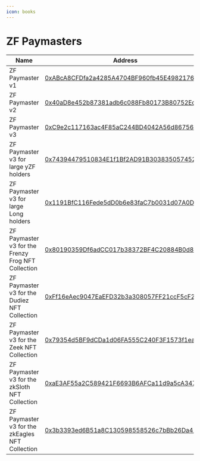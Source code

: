 ```yaml
---
icon: books
---
```


# ZF Paymasters



| Name                                               | Address                                                                                                                                                     | Owner                                                                                                                 |
| -------------------------------------------------- | ----------------------------------------------------------------------------------------------------------------------------------------------------------- | --------------------------------------------------------------------------------------------------------------------- |
| ZF Paymaster v1                                    | [0xABcA8CFDfa2a4285A4704BF960fb45E49821762F](https://explorer.zksync.io/address/0xABcA8CFDfa2a4285A4704BF960fb45E49821762F#contract)                        | [Timelock Core 24 hours](https://explorer.zksync.io/address/0xcE043a95f415D7873585E92904ea11955Ba38fE5#contract)      |
| ZF Paymaster v2                                    | [0x40aD8e452b87381adb6c088Fb80173B80752Ed65](https://explorer.zksync.io/address/0x40aD8e452b87381adb6c088Fb80173B80752Ed65#contract)                        | [Multisig Core Wallet](https://app.safe.global/settings/setup?safe=zksync:0x0D64C4eb0547C1F51b78Fb1A53583dC9042238C0) |
| ZF Paymaster v3                                    | <p><a href="https://explorer.zksync.io/address/0xC9e2c117163ac4F85aC244BD4042A56d86756900#contract">0xC9e2c117163ac4F85aC244BD4042A56d86756900</a> <br></p> | [Multisig Core Wallet](https://app.safe.global/settings/setup?safe=zksync:0x0D64C4eb0547C1F51b78Fb1A53583dC9042238C0) |
| ZF Paymaster v3 for large yZF holders              | <p><a href="https://explorer.zksync.io/address/0x74394479510834E1f1Bf2AD91B30383505745228#contract">0x74394479510834E1f1Bf2AD91B30383505745228</a><br></p>  | [Multisig Core Wallet](https://app.safe.global/settings/setup?safe=zksync:0x0D64C4eb0547C1F51b78Fb1A53583dC9042238C0) |
| ZF Paymaster v3 for large Long holders             | [0x1191BfC116Fede5dD0b6e83faC7b0031d07A0Df6](https://explorer.zksync.io/address/0x1191BfC116Fede5dD0b6e83faC7b0031d07A0Df6#contract)                        | [Multisig Core Wallet](https://app.safe.global/settings/setup?safe=zksync:0x0D64C4eb0547C1F51b78Fb1A53583dC9042238C0) |
| ZF Paymaster v3 for the Frenzy Frog NFT Collection | [0x80190359Df6adCC017b38372BF4C20884B0d8C75](https://explorer.zksync.io/address/0x80190359Df6adCC017b38372BF4C20884B0d8C75#transactions)                    | [Multisig Core Wallet](https://app.safe.global/settings/setup?safe=zksync:0x0D64C4eb0547C1F51b78Fb1A53583dC9042238C0) |
| ZF Paymaster v3 for the Dudiez NFT Collection      | [0xFf16eAec9047EaEFD32b3a308057FF21ccF5cF22](https://explorer.zksync.io/address/0xFf16eAec9047EaEFD32b3a308057FF21ccF5cF22)                                 | [Multisig Core Wallet](https://app.safe.global/settings/setup?safe=zksync:0x0D64C4eb0547C1F51b78Fb1A53583dC9042238C0) |
| ZF Paymaster v3 for the Zeek NFT Collection        | [0x79354d5BF9dCDa1d06FA555C240F3F1573f1eaF4](https://explorer.zksync.io/address/0x79354d5BF9dCDa1d06FA555C240F3F1573f1eaF4)                                 | [Multisig Core Wallet](https://app.safe.global/settings/setup?safe=zksync:0x0D64C4eb0547C1F51b78Fb1A53583dC9042238C0) |
| ZF Paymaster v3 for the zkSloth NFT Collection     | [0xaE3AF55a2C589421F6693B6AFCa11d9a5cA34783](https://explorer.zksync.io/address/0xaE3AF55a2C589421F6693B6AFCa11d9a5cA34783)                                 | [Multisig Core Wallet](https://app.safe.global/settings/setup?safe=zksync:0x0D64C4eb0547C1F51b78Fb1A53583dC9042238C0) |
| ZF Paymaster v3 for the zkEagles NFT Collection    | [0x3b3393ed6B51a8C130598558526c7bBb26Da415B](https://explorer.zksync.io/address/0x3b3393ed6B51a8C130598558526c7bBb26Da415B)                                 | [Multisig Core Wallet](https://app.safe.global/settings/setup?safe=zksync:0x0D64C4eb0547C1F51b78Fb1A53583dC9042238C0) |

